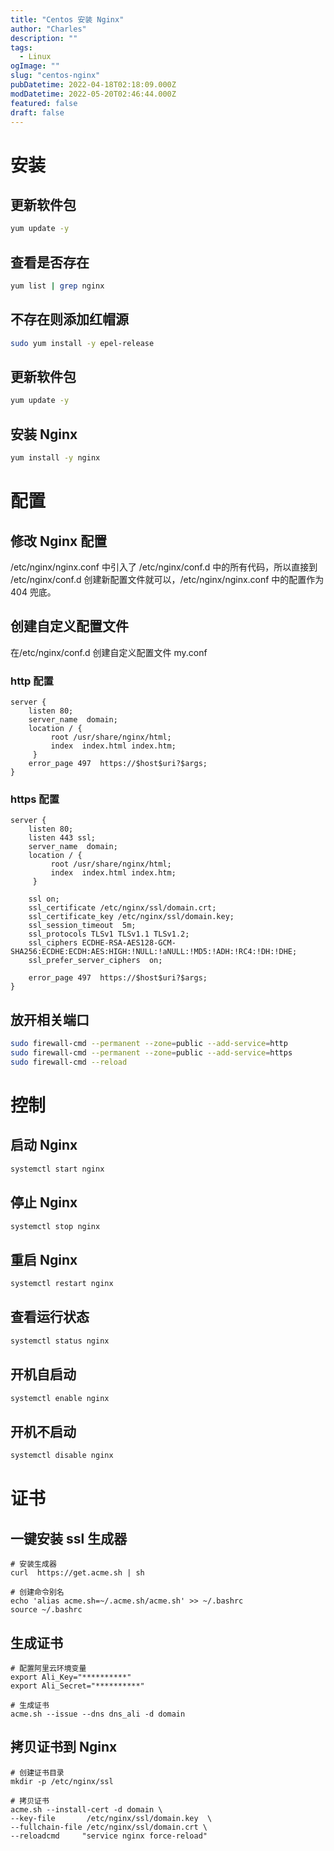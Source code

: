 ```yaml
---
title: "Centos 安装 Nginx"
author: "Charles"
description: ""
tags:
  - Linux
ogImage: ""
slug: "centos-nginx"
pubDatetime: 2022-04-18T02:18:09.000Z
modDatetime: 2022-05-20T02:46:44.000Z
featured: false
draft: false
---
```


# 安装

## 更新软件包

```bash
yum update -y
```

## 查看是否存在

```bash
yum list | grep nginx
```

## 不存在则添加红帽源

```bash
sudo yum install -y epel-release
```

## 更新软件包

```bash
yum update -y
```

## 安装 Nginx

```bash
yum install -y nginx
```

# 配置

## 修改 Nginx 配置

/etc/nginx/nginx.conf 中引入了 /etc/nginx/conf.d 中的所有代码，所以直接到 /etc/nginx/conf.d 创建新配置文件就可以，/etc/nginx/nginx.conf 中的配置作为 404 兜底。

## 创建自定义配置文件

在/etc/nginx/conf.d 创建自定义配置文件 my.conf

### http 配置

```
server {
    listen 80;
    server_name  domain;
    location / {
         root /usr/share/nginx/html;
         index  index.html index.htm;
     }
    error_page 497  https://$host$uri?$args;
}
```

### https 配置

```
server {
    listen 80;
    listen 443 ssl;
    server_name  domain;
    location / {
         root /usr/share/nginx/html;
         index  index.html index.htm;
     }

    ssl on;
    ssl_certificate /etc/nginx/ssl/domain.crt;
    ssl_certificate_key /etc/nginx/ssl/domain.key;
    ssl_session_timeout  5m;
    ssl_protocols TLSv1 TLSv1.1 TLSv1.2;
    ssl_ciphers ECDHE-RSA-AES128-GCM-SHA256:ECDHE:ECDH:AES:HIGH:!NULL:!aNULL:!MD5:!ADH:!RC4:!DH:!DHE;
    ssl_prefer_server_ciphers  on;

    error_page 497  https://$host$uri?$args;
}
```

## 放开相关端口

```bash
sudo firewall-cmd --permanent --zone=public --add-service=http
sudo firewall-cmd --permanent --zone=public --add-service=https
sudo firewall-cmd --reload
```

# 控制

## 启动 Nginx

```bash
systemctl start nginx
```

## 停止 Nginx

```bash
systemctl stop nginx
```

## 重启 Nginx

```bash
systemctl restart nginx
```

## 查看运行状态

```bash
systemctl status nginx
```

## 开机自启动

```bash
systemctl enable nginx
```

## 开机不启动

```bash
systemctl disable nginx
```

# 证书

## 一键安装 ssl 生成器

```
# 安装生成器
curl  https://get.acme.sh | sh

# 创建命令别名
echo 'alias acme.sh=~/.acme.sh/acme.sh' >> ~/.bashrc
source ~/.bashrc
```

## 生成证书

```
# 配置阿里云环境变量
export Ali_Key="**********"
export Ali_Secret="**********"

# 生成证书
acme.sh --issue --dns dns_ali -d domain
```

## 拷贝证书到 Nginx

```
# 创建证书目录
mkdir -p /etc/nginx/ssl

# 拷贝证书
acme.sh --install-cert -d domain \
--key-file       /etc/nginx/ssl/domain.key  \
--fullchain-file /etc/nginx/ssl/domain.crt \
--reloadcmd     "service nginx force-reload"
```
